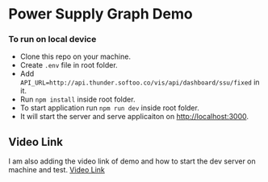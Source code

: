 # Power Supply Graph Demo

### To run on local device
- Clone this repo on your machine.
- Create `.env` file in root folder.
- Add `API_URL=http://api.thunder.softoo.co/vis/api/dashboard/ssu/fixed` in it.
- Run `npm install` inside root folder.
- To start application run `npm run dev` inside root folder.
- It will start the server and serve applicaiton on [http://localhost:3000](http://localhost:3000).

## Video Link

I am also adding the video link of demo and how to start the dev server on machine and test.
[Video Link](https://www.loom.com/share/18e5cf83b5dd431bb5db96aa17787d49?sid=a645bb62-f500-4c72-994b-44e825b97132)